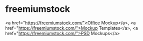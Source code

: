 # freemiumstock
&lt;a href="https://freemiumstock.com/">Office Mockup&lt;/a>, &lt;a href="https://freemiumstock.com/">Mockup Templates&lt;/a>, &lt;a href="https://freemiumstock.com/">PSD Mockups&lt;/a>
